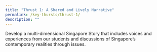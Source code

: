 ```yaml
---
title: "Thrust 1: A Shared and Lively Narrative"
permalink: /key-thursts/thrust-1/
description: ""
---
```

Develop a multi-dimensional Singapore Story that includes voices and experiences from our students and discussions of Singapore’s contemporary realities through issues.

